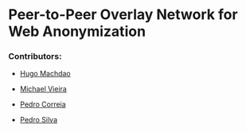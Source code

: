# Peer-to-Peer Overlay Network for Web Anonymization

### Contributors:

- [Hugo Machdao](https://github.com/hugo-cmac)

- [Michael Vieira](https://github.com/Mike4610)

- [Pedro Correia](https://github.com/pedrocorreia83666)

- [Pedro Silva](https://github.com/Pffsil97)
